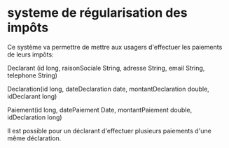 #   systeme de régularisation des impôts
Ce système va permettre de mettre aux usagers d'effectuer les paiements de leurs impôts:

Declarant (id long, raisonSociale String, adresse String, email String, telephone String)

Declaration(id long, dateDeclaration date, montantDeclaration  double, idDeclarant long)

Paiement(id long, datePaiement Date, montantPaiement double, idDeclaration long)

Il est possible pour un déclarant d'effectuer plusieurs paiements d'une même déclaration.
